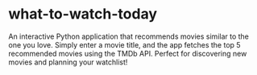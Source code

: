 # what-to-watch-today
An interactive Python application that recommends movies similar to the one you love. Simply enter a movie title, and the app fetches the top 5 recommended movies using the TMDb API. Perfect for discovering new movies and planning your watchlist!
